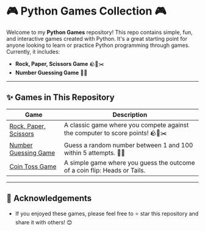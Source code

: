 # 🎮 Python Games Collection 🎮

Welcome to my **Python Games** repository! This repo contains simple, fun, and interactive games created with Python. It's a great starting point for anyone looking to learn or practice Python programming through games. Currently, it includes:

- **Rock, Paper, Scissors Game** 🪨📄✂️
- **Number Guessing Game** 🔢🎯

---

## ✨ Games in This Repository

| **Game**                       | **Description**                                                                 |
|---------------------------------|---------------------------------------------------------------------------------|
| [Rock, Paper, Scissors](rock-paper-scissors) | A classic game where you compete against the computer to score points! 🪨📄✂️ |
| [Number Guessing Game](number-guessing-game) | Guess a random number between 1 and 100 within 5 attempts. 🔢🎯 |
| [Coin Toss Game](./Coin_Toss) | A simple game where you guess the outcome of a coin flip: Heads or Tails. |

---

## 👏 Acknowledgements

- If you enjoyed these games, please feel free to ⭐ star this repository and share it with others! 😊
